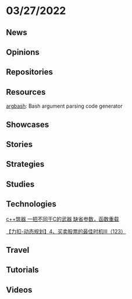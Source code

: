 # 03/27/2022

## News

## Opinions

## Repositories

## Resources
[argbash](https://github.com/matejak/argbash): Bash argument parsing code generator

## Showcases


## Stories


## Strategies


## Studies

## Technologies
[c++筑器 一把不同于C的武器 缺省参数，函数重载](https://juejin.cn/post/7056978480268836872)

[【力扣-动态规划】4、买卖股票的最佳时机III（123）](https://juejin.cn/post/7064211237768757285)

## Travel

## Tutorials

## Videos
